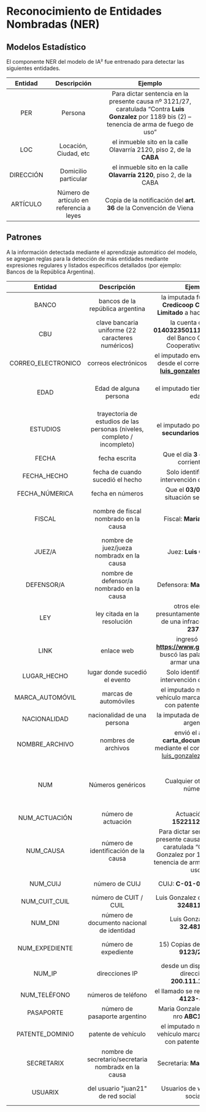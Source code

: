# Reconocimiento de Entidades Nombradas (NER)

## Modelos Estadístico

El componente NER del modelo de IA² fue entrenado para detectar las siguientes entidades.

| Entidad   | Descripción | Ejemplo  |
| :-------: | :---------: | :------: |
|PER|Persona|Para dictar sentencia en la presente causa nº 3121/27, caratulada “Contra **Luis Gonzalez** por 1189 bis (2) – tenencia de arma de fuego de uso” |
|LOC|Locación, Ciudad, etc|el inmueble sito en la calle Olavarría 2120, piso 2, de la **CABA**|
|DIRECCIÓN|Domicilio particular|el inmueble sito en la calle **Olavarría 2120**, piso 2, de la CABA |
|ARTÍCULO|Número de artículo en referencia a leyes|Copia de la notificación del **art. 36** de la Convención de Viena|

## Patrones

A la información detectada mediante el aprendizaje automático del modelo, se agregan reglas para la detección de más entidades mediante expresiones regulares y listados específicos detallados (por ejemplo: Bancos de la República Argentina).

| Entidad   | Descripción | Ejemplo  | Referencia | Pipeline |
| :-------: | :---------: | :------: | :--------: | :------: |
|BANCO|bancos de la república argentina|la imputada fue al **Banco Credicoop Cooperativo Limitado** a hacer un trámite| [Bancos soportados](pipeline_components/entity_ruler.py#L61)| |
|CBU|clave bancaria uniforme (22 caracteres numéricos)|la cuenta con CBU **0140323501111111500292** del Banco Credicoop Cooperativo Limitado| 22 digitos seguidos| |
|CORREO_ELECTRONICO|correos electrónicos|el imputado envió dicho texto desde el correo electrónico **luis_gonzales@mail.com**|[Formato](https://github.com/explosion/spaCy/blob/047fb9f8b8cfe99abc8455aa990fa2c2dd3d4c84/spacy/lang/lex_attrs.py#L10) | |
|EDAD|Edad de alguna persona|el imputado tiene **21** años de edad| Número seguidos de *años* y que contiene *edad* en oración| |
|ESTUDIOS|trayectoria de estudios de las personas (niveles, completo / incompleto)|el imputado posee **estudios secundarios completos**|[Combinaciones soportadas](pipeline_components/entity_ruler.py#L350)| |
|FECHA|fecha escrita|Que el día **3 de julio** del corriente año|[Combinaciones soportadas](pipeline_components/entity_ruler.py#L399)| |
|FECHA_HECHO|fecha de cuando sucedió el hecho|Solo identificable por intervención de personas| | |
|FECHA_NÚMERICA|fecha en números|Que el **03/07/2021** la situación sea aclarada|[Formatos soportados](pipeline_components/entity_ruler.py#L380)| |
|FISCAL|nombre de fiscal nombrado en la causa|Fiscal: **Maria Gonzalez**|*Fiscal* o *fiscalía* antes de identificación como *PER* | |
|JUEZ/A|nombre de juez/jueza nombradx en la causa|Juez: **Luis Gonzalez**| *Juez* antes de identificación como *PER*| |
|DEFENSOR/A|nombre de defensor/a nombrado en la causa|Defensora: **Maria Gonzalez**|*Defensor* o *Defensora* antes de  identificación como *PER* | |
|LEY|ley citada en la resolución|otros elementos presuntamente constitutivos de una infracción a la ley **23737**| Palabra *ley* antes de número| |
|LINK|enlace web|ingresó al sitio **https://www.google.com/** y buscó las palabras “como armar una bomba”|[Formato soportado](https://github.com/explosion/spaCy/blob/047fb9f8b8cfe99abc8455aa990fa2c2dd3d4c84/spacy/lang/lex_attrs.py#L124)| |
|LUGAR_HECHO|lugar donde sucedió el evento|Solo identificable por intervención de personas| | |
|MARCA_AUTOMÓVIL|marcas de automóviles|el imputado manejaba un vehículo marca **volkswagen** con patente FHG-456| [Marcas soportadas](pipeline_components/entity_ruler.py#L1)|  |
|NACIONALIDAD|nacionalidad de una persona|la imputada de nacionalidad argentina|[Soportadas](pipeline_components/entity_ruler.py#L487)|  |
|NOMBRE_ARCHIVO|nombres de archivos|envió el archivo **carta_documento.docx** mediante el correo eletrónico luis_gonzalez@mail.com|[Tipos soportados, incluye extensión](pipeline_components/entity_ruler.py#L594) | |
|NUM|Números genéricos|Cualquier otra entidad númerica| Cualquier otro número que no haga referencia a páginas, articulos y unidades de medida| Entity Matcher |
|NUM_ACTUACIÓN|número de actuación|Actuación Nro: **15221125/2020**|Palabra vecina tiene *nro actuación* | |
|NUM_CAUSA|número de identificación de la causa|Para dictar sentencia en la presente causa nº **3121/27**, caratulada “Contra Luis Gonzalez por 1189 bis (2) – tenencia de arma de fuego de uso”| Cuando encuentra *caso* o *n° causa* previamente | |
|NUM_CUIJ|número de CUIJ|CUIJ: **C-01-00480932-3**|Palabra vecina es CUIJ| |
|NUM_CUIT_CUIL|número de CUIT / CUIL|Luis Gonzalez con CUIT **20-32481145-7**| [Formato soportado](pipeline_components/entity_ruler.py#L593)| |
|NUM_DNI|número de documento nacional de identidad|Luis Gonzalez, DNI **32.481.145**|[Formatos soportados](pipeline_components/entity_ruler.py#L361)| |
|NUM_EXPEDIENTE|número de expediente|15) Copias del expediente **9123/2011**;| Palabras vecinas tiene *n°* y/o *expediente*| |
|NUM_IP|direcciones IP|desde un dispositivo con dirección IP **200.111.111.111**|[Formatos soportados](pipeline_components/entity_ruler.py#L374)| |
|NUM_TELÉFONO|números de teléfono|el llamado se realizó desde el **4123-4123**|[Formatos soportados](pipeline_components/entity_ruler.py#L367)| |
|PASAPORTE|número de pasaporte argentino|Maria Gonzalez, pasaporte nro **ABC123456** | [Formato soportado](pipeline_components/entity_ruler.py#L596)| |
|PATENTE_DOMINIO|patente de vehículo|el imputado manejaba un vehículo marca volkswagen con patente **FHG-456**|[Formatos soportados](pipeline_components/entity_ruler.py#L330)| |
|SECRETARIX|nombre de secretario/secretaria nombradx en la causa|Secretaria: **María Gonzalez**| *Secretario* antes de identificación como *PER* | |
|USUARIX|del usuario "juan21" de red social|Usuarios de web o redes sociales|Soporta patrón *del usuario "nombredelusuario"* | |
